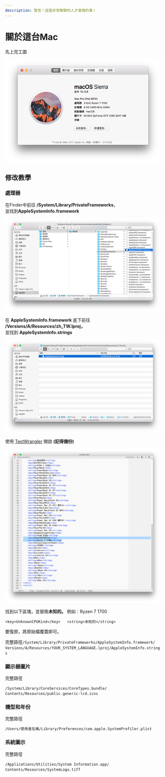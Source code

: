 ```yaml
---
description: 警告！這是非常無聊的人才會做的事！
---
```


# 關於這台Mac

先上完工圖

![](../.gitbook/assets/about-this-mac.png)

##  修改教學

### 處理器

在Finder中前往 **/System/Library/PrivateFrameworks**，  
並找到**AppleSystemInfo.framework**

![](../.gitbook/assets/aboutthismac_cpu_1.png)

在 **AppleSystemInfo.framework** 底下前往 **/Versions/A/Resources/zh\_TW.lproj，**  
並找到 **AppleSystemInfo.strings**

![](../.gitbook/assets/aboutthismac_cpu_2.png)

使用 [TextWrangler](https://itunes.apple.com/tw/app/textwrangler/id404010395?mt=12) 開啟 **\(記得備份\)** 

![](../.gitbook/assets/aboutthismac_cpu_3.png)

找到以下區塊，並替換**未知的。** 例如：Ryzen 7 1700

`<key>UnknownCPUKind</key>  
<string>未知的</string>`

要復原，將原始檔覆蓋即可。

完整路徑`/System/Library/PrivateFrameworks/AppleSystemInfo.framework/  
Versions/A/Resources/YOUR_SYSTEM_LANGUAGE.lproj/AppleSystemInfo.strings`

### 顯示器圖片

完整路徑

`/System/Library/CoreServices/CoreTypes.bundle/  
Contents/Resources/public.generic-lcd.icns`

### 機型和年份

完整路徑

`/Users/使用者名稱/Library/Preferences/com.apple.SystemProfiler.plist`

### 系統圖示

完整路徑

`/Applications/Utilities/System Information.app/  
Contents/Resources/SystemLogo.tiff`

